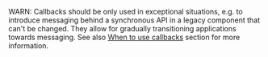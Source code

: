 
WARN: Callbacks should be only used in exceptional situations, e.g. to introduce messaging behind a synchronous API in a legacy component that can't be changed. They allow for gradually transitioning applications towards messaging. See also [When to use callbacks](/nservicebus/messaging/callbacks.md#when-to-use-callbacks) section for more information.